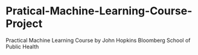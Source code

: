 # Pratical-Machine-Learning-Course-Project
Practical Machine Learning Course by John Hopkins Bloomberg School of Public Health
